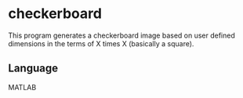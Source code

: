 # checkerboard
This program generates a checkerboard image based on user defined dimensions in the terms of X times X (basically a square).
<h2> Language </h2>
 MATLAB

